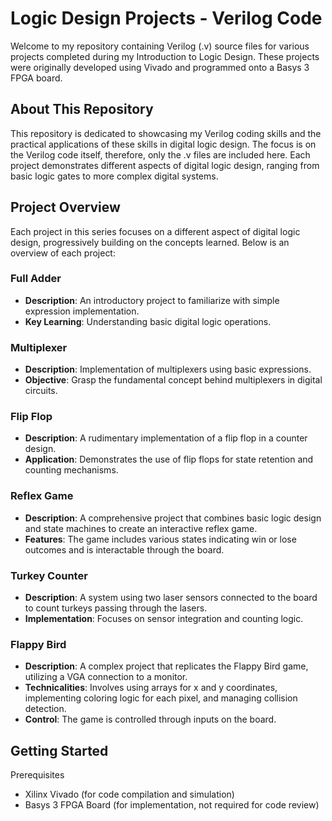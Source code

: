 # Logic Design Projects - Verilog Code
Welcome to my repository containing Verilog (.v) source files for various projects completed during my Introduction to Logic Design. These projects were originally developed using Vivado and programmed onto a Basys 3 FPGA board.

## About This Repository
This repository is dedicated to showcasing my Verilog coding skills and the practical applications of these skills in digital logic design. The focus is on the Verilog code itself, therefore, only the .v files are included here. Each project demonstrates different aspects of digital logic design, ranging from basic logic gates to more complex digital systems.

## Project Overview

Each project in this series focuses on a different aspect of digital logic design, progressively building on the concepts learned. Below is an overview of each project:

### Full Adder
- **Description**: An introductory project to familiarize with simple expression implementation.
- **Key Learning**: Understanding basic digital logic operations.

### Multiplexer
- **Description**: Implementation of multiplexers using basic expressions.
- **Objective**: Grasp the fundamental concept behind multiplexers in digital circuits.

### Flip Flop
- **Description**: A rudimentary implementation of a flip flop in a counter design.
- **Application**: Demonstrates the use of flip flops for state retention and counting mechanisms.

### Reflex Game
- **Description**: A comprehensive project that combines basic logic design and state machines to create an interactive reflex game.
- **Features**: The game includes various states indicating win or lose outcomes and is interactable through the board.

### Turkey Counter
- **Description**: A system using two laser sensors connected to the board to count turkeys passing through the lasers.
- **Implementation**: Focuses on sensor integration and counting logic.

### Flappy Bird
- **Description**: A complex project that replicates the Flappy Bird game, utilizing a VGA connection to a monitor.
- **Technicalities**: Involves using arrays for x and y coordinates, implementing coloring logic for each pixel, and managing collision detection.
- **Control**: The game is controlled through inputs on the board.

## Getting Started
Prerequisites
- Xilinx Vivado (for code compilation and simulation)
- Basys 3 FPGA Board (for implementation, not required for code review)
